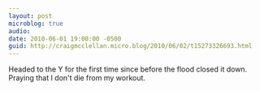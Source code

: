 ```yaml
---
layout: post
microblog: true
audio: 
date: 2010-06-01 19:00:00 -0500
guid: http://craigmcclellan.micro.blog/2010/06/02/t15273326693.html
---
```

Headed to the Y for the first time since before the flood closed it down.  Praying that I don't die from my workout.

